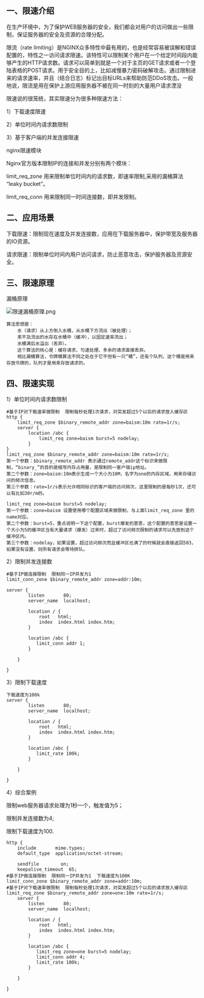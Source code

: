 ## 一、限速介绍

在生产环境中，为了保护WEB服务器的安全，我们都会对用户的访问做出一些限制，保证服务器的安全及资源的合理分配。

限流（rate limiting）是NGINX众多特性中最有用的，也是经常容易被误解和错误配置的，特性之一访问请求限速。该特性可以限制某个用户在一个给定时间段内能够产生的HTTP请求数。请求可以简单到就是一个对于主页的GET请求或者一个登陆表格的POST请求。用于安全目的上，比如减慢暴力密码破解攻击。通过限制进来的请求速率，并且（结合日志）标记出目标URLs来帮助防范DDoS攻击。一般地说，限流是用在保护上游应用服务器不被在同一时刻的大量用户请求湮没

限速说的很笼统，其实限速分为很多种限速方法：

1）下载速度限速

2）单位时间内请求数限制

3）基于客户端的并发连接限速

nginx限速模块

Nginx官方版本限制IP的连接和并发分别有两个模块：

limit_req_zone 用来限制单位时间内的请求数，即速率限制,采用的漏桶算法 “leaky bucket”。

limit_req_conn 用来限制同一时间连接数，即并发限制。

## 二、应用场景

下载限速：限制现在速度及并发连接数，应用在下载服务器中，保护带宽及服务器的IO资源。

请求限速：限制单位时间内用户访问请求，防止恶意攻击，保护服务器及资源安全。

## 三、限速原理

漏桶原理

![限速漏桶原理.png](https://www.zutuanxue.com:8000/static/media/images/2020/10/19/1603105114856.png)

```
算法思想是：
    水（请求）从上方倒入水桶，从水桶下方流出（被处理）；
    来不及流出的水存在水桶中（缓冲），以固定速率流出；
    水桶满后水溢出（丢弃）。
    这个算法的核心是：缓存请求、匀速处理、多余的请求直接丢弃。
    相比漏桶算法，令牌桶算法不同之处在于它不但有一只“桶”，还有个队列，这个桶是用来存放令牌的，队列才是用来存放请求的。
```

## 四、限速实现

1）单位时间内请求数限制

```
#基于IP对下载速率做限制  限制每秒处理1次请求，对突发超过5个以后的请求放入缓存区 
http {
    limit_req_zone $binary_remote_addr zone=baism:10m rate=1r/s;
    server {
        location /abc {
            limit_req zone=baism burst=5 nodelay;
        }
}
limit_req_zone $binary_remote_addr zone=baism:10m rate=1r/s;
第一个参数：$binary_remote_addr 表示通过remote_addr这个标识来做限制，“binary_”的目的是缩写内存占用量，是限制同一客户端ip地址。
第二个参数：zone=baism:10m表示生成一个大小为10M，名字为one的内存区域，用来存储访问的频次信息。
第三个参数：rate=1r/s表示允许相同标识的客户端的访问频次，这里限制的是每秒1次，还可以有比如30r/m的。

limit_req zone=baism burst=5 nodelay;
第一个参数：zone=baism 设置使用哪个配置区域来做限制，与上面limit_req_zone 里的name对应。
第二个参数：burst=5，重点说明一下这个配置，burst爆发的意思，这个配置的意思是设置一个大小为5的缓冲区当有大量请求（爆发）过来时，超过了访问频次限制的请求可以先放到这个缓冲区内。
第三个参数：nodelay，如果设置，超过访问频次而且缓冲区也满了的时候就会直接返回503，如果没有设置，则所有请求会等待排队。
```

2）限制并发连接数

```
#基于IP做连接限制  限制同一IP并发为1
limit_conn_zone $binary_remote_addr zone=addr:10m;

server {
        listen       80;
        server_name  localhost;

        location / {
            root   html;
            index  index.html index.htm;
        }

        location /abc {
           limit_conn addr 1;
        }

    }

}
```

3）限制下载速度

```
下载速度为100k
server {
        listen       80;
        server_name  localhost;

        location / {
            root   html;
            index  index.html index.htm;
        }

        location /abc {
           limit_rate 100k;
        }

    }

}
```

4）综合案例

限制web服务器请求处理为1秒一个，触发值为5；

限制并发连接数为4;

限制下载速度为100.

```
http {
    include       mime.types;
    default_type  application/octet-stream;

    sendfile        on;
    keepalive_timeout  65;
#基于IP做连接限制  限制同一IP并发为1  下载速度为100K
limit_conn_zone $binary_remote_addr zone=addr:10m;
#基于IP对下载速率做限制  限制每秒处理1次请求，对突发超过5个以后的请求放入缓存区 
limit_req_zone $binary_remote_addr zone=one:10m rate=1r/s;
    server {
        listen       80;
        server_name  localhost;

        location / {
            root   html;
            index  index.html index.htm;
        }

        location /abc {
           limit_req zone=one burst=5 nodelay;
           limit_conn addr 4;
           limit_rate 100k;
        }

    }

}
```